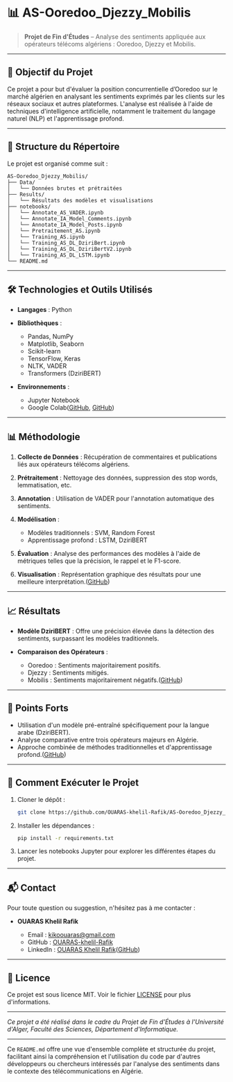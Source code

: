 # 📊 AS-Ooredoo\_Djezzy\_Mobilis

> **Projet de Fin d'Études** – Analyse des sentiments appliquée aux opérateurs télécoms algériens : Ooredoo, Djezzy et Mobilis.

---

## 🧠 Objectif du Projet

Ce projet a pour but d'évaluer la position concurrentielle d’Ooredoo sur le marché algérien en analysant les sentiments exprimés par les clients sur les réseaux sociaux et autres plateformes. L'analyse est réalisée à l'aide de techniques d'intelligence artificielle, notamment le traitement du langage naturel (NLP) et l'apprentissage profond.

---

## 📁 Structure du Répertoire

Le projet est organisé comme suit :

```plaintext
AS-Ooredoo_Djezzy_Mobilis/
├── Data/
│   └── Données brutes et prétraitées
├── Results/
│   └── Résultats des modèles et visualisations
├── notebooks/
│   └── Annotate_AS_VADER.ipynb
│   └── Annotate_IA_Model_Comments.ipynb
│   └── Annotate_IA_Model_Posts.ipynb
│   └── Pretraitement_AS.ipynb
│   └── Training_AS.ipynb
│   └── Training_AS_DL_DziriBert.ipynb
│   └── Training_AS_DL_DziriBertV2.ipynb
│   └── Training_AS_DL_LSTM.ipynb
└── README.md
```

---

## 🛠️ Technologies et Outils Utilisés

* **Langages** : Python
* **Bibliothèques** :

  * Pandas, NumPy
  * Matplotlib, Seaborn
  * Scikit-learn
  * TensorFlow, Keras
  * NLTK, VADER
  * Transformers (DziriBERT)
* **Environnements** :

  * Jupyter Notebook
  * Google Colab([GitHub][2], [GitHub][1])

---

## 📊 Méthodologie

1. **Collecte de Données** : Récupération de commentaires et publications liés aux opérateurs télécoms algériens.
2. **Prétraitement** : Nettoyage des données, suppression des stop words, lemmatisation, etc.
3. **Annotation** : Utilisation de VADER pour l'annotation automatique des sentiments.
4. **Modélisation** :

   * Modèles traditionnels : SVM, Random Forest
   * Apprentissage profond : LSTM, DziriBERT
5. **Évaluation** : Analyse des performances des modèles à l'aide de métriques telles que la précision, le rappel et le F1-score.
6. **Visualisation** : Représentation graphique des résultats pour une meilleure interprétation.([GitHub][1])

---

## 📈 Résultats

* **Modèle DziriBERT** : Offre une précision élevée dans la détection des sentiments, surpassant les modèles traditionnels.
* **Comparaison des Opérateurs** :

  * Ooredoo : Sentiments majoritairement positifs.
  * Djezzy : Sentiments mitigés.
  * Mobilis : Sentiments majoritairement négatifs.([GitHub][2])

---

## 📌 Points Forts

* Utilisation d'un modèle pré-entraîné spécifiquement pour la langue arabe (DziriBERT).
* Analyse comparative entre trois opérateurs majeurs en Algérie.
* Approche combinée de méthodes traditionnelles et d'apprentissage profond.([GitHub][1])

---

## 🚀 Comment Exécuter le Projet

1. Cloner le dépôt :

   ```bash
   git clone https://github.com/OUARAS-khelil-Rafik/AS-Ooredoo_Djezzy_Mobilis-.git
   ```

2. Installer les dépendances :

   ```bash
   pip install -r requirements.txt
   ```

3. Lancer les notebooks Jupyter pour explorer les différentes étapes du projet.

---

## 📬 Contact

Pour toute question ou suggestion, n'hésitez pas à me contacter :

* **OUARAS Khelil Rafik**

  * Email : [kikoouaras@gmail.com](mailto:kikoouaras@gmail.com)
  * GitHub : [OUARAS-khelil-Rafik](https://github.com/OUARAS-khelil-Rafik)
  * LinkedIn : [OUARAS Khelil Rafik](https://www.linkedin.com/in/ouaras-khelil-rafik/)([GitHub][2])

---

## 📄 Licence

Ce projet est sous licence MIT. Voir le fichier [LICENSE](LICENSE) pour plus d'informations.

---

*Ce projet a été réalisé dans le cadre du Projet de Fin d'Études à l'Université d'Alger, Faculté des Sciences, Département d'Informatique.*

---

Ce `README.md` offre une vue d'ensemble complète et structurée du projet, facilitant ainsi la compréhension et l'utilisation du code par d'autres développeurs ou chercheurs intéressés par l'analyse des sentiments dans le contexte des télécommunications en Algérie.

[1]: https://github.com/OUARAS-khelil-Rafik/AS-Ooredoo_Djezzy_Mobilis-?utm_source=chatgpt.com "OUARAS-khelil-Rafik/AS-Ooredoo_Djezzy_Mobilis - GitHub"
[2]: https://github.com/OUARAS-khelil-Rafik?utm_source=chatgpt.com "OUARAS-khelil-Rafik - GitHub"
